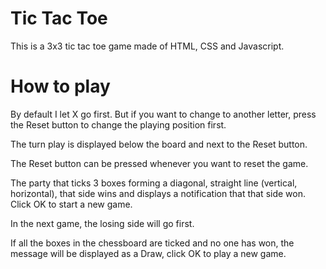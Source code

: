# Tic Tac Toe
This is a 3x3 tic tac toe game made of HTML, CSS and Javascript.

# How to play
By default I let X go first. But if you want to change to another letter, press the Reset button to change the playing position first.

The turn play is displayed below the board and next to the Reset button.

The Reset button can be pressed whenever you want to reset the game.

The party that ticks 3 boxes forming a diagonal, straight line (vertical, horizontal), that side wins and displays a notification that that side won. Click OK to start a new game.

In the next game, the losing side will go first.

If all the boxes in the chessboard are ticked and no one has won, the message will be displayed as a Draw, click OK to play a new game.
